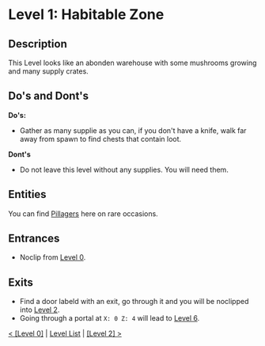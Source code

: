 # Level 1: Habitable Zone

## Description
This Level looks like an abonden warehouse with some mushrooms growing and many supply crates.

## Do's and Dont's
**Do's:**
* Gather as many supplie as you can, if you don't have a knife, walk far away from spawn to find chests that contain loot.

**Dont's**
* Do not leave this level without any supplies. You will need them.

## Entities
You can find <a href="../entities/Entity_0.md">Pillagers</a> here on rare occasions.

## Entrances
* Noclip from <a href="./Level_0.md">Level 0</a>.

## Exits
* Find a door labeld with an exit, go through it and you will be noclipped into <a href="./Level_2.md">Level 2</a>.
* Going through a portal at `X: 0 Z: 4` will lead to <a href="./Level_6.md">Level 6</a>.

<a href="./Level_0.md">< [Level 0]</a> | <a href="./Levels.md">Level List</a> | <a href="./Level_2.md">[Level 2] ></a>